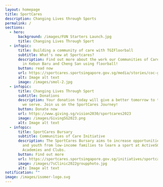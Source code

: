 ```yaml
---
layout: homepage
title: SportCares
description: Changing Lives through Sports
permalink: /
sections:
  - hero:
      background: /images/FUN Starters Launch.jpg
      title: Changing Lives Through Sport
  - infopic:
      title: Building a community of care with TGIFloorball
      subtitle: What's new at Sportcares?
      description: Find out more about the work our Communities of Care Grantee does
        in Kebun Baru and Cheng San using floorball!
      button: read now
      url: https://sportcares.sportsingapore.gov.sg/media/stories/coc-grant-tgifloorball/
      alt: Image alt text
      image: /images/smol-2.jpg
  - infopic:
      title: Changing Lives Through Sport
      subtitle: Donations
      description: Your donation today will give a better tomorrow to the communities
        we serve. Join us on the SportCares Journey!
      button: Donate now
      url: https://www.giving.sg/vision2030/sportcares2023
      image: /images/GivingSG2023.png
      alt: Image alt text
  - infopic:
      title: SportCares Bursary
      subtitle: Communities of Care Initiative
      description: The SportCares Bursary aims to increase opportunities for children
        and youth from low-income families to learn a sport at ActiveSG
        Academies and Clubs.
      button: Find out more
      url: https://sportcares.sportsingapore.gov.sg/initiatives/sportcaresbursary
      image: /images/7sClinic2022groupphoto.jpg
      alt: Image alt text
notification: ""
image: /images/isomer-logo.svg
---
```

